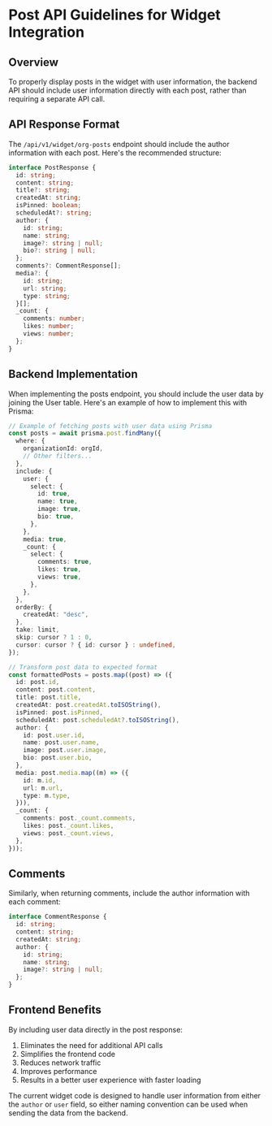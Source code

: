 # Post API Guidelines for Widget Integration

## Overview

To properly display posts in the widget with user information, the backend API should include user information directly with each post, rather than requiring a separate API call.

## API Response Format

The `/api/v1/widget/org-posts` endpoint should include the author information with each post. Here's the recommended structure:

```typescript
interface PostResponse {
  id: string;
  content: string;
  title?: string;
  createdAt: string;
  isPinned: boolean;
  scheduledAt?: string;
  author: {
    id: string;
    name: string;
    image?: string | null;
    bio?: string | null;
  };
  comments?: CommentResponse[];
  media?: {
    id: string;
    url: string;
    type: string;
  }[];
  _count: {
    comments: number;
    likes: number;
    views: number;
  };
}
```

## Backend Implementation

When implementing the posts endpoint, you should include the user data by joining the User table. Here's an example of how to implement this with Prisma:

```typescript
// Example of fetching posts with user data using Prisma
const posts = await prisma.post.findMany({
  where: {
    organizationId: orgId,
    // Other filters...
  },
  include: {
    user: {
      select: {
        id: true,
        name: true,
        image: true,
        bio: true,
      },
    },
    media: true,
    _count: {
      select: {
        comments: true,
        likes: true,
        views: true,
      },
    },
  },
  orderBy: {
    createdAt: "desc",
  },
  take: limit,
  skip: cursor ? 1 : 0,
  cursor: cursor ? { id: cursor } : undefined,
});

// Transform post data to expected format
const formattedPosts = posts.map((post) => ({
  id: post.id,
  content: post.content,
  title: post.title,
  createdAt: post.createdAt.toISOString(),
  isPinned: post.isPinned,
  scheduledAt: post.scheduledAt?.toISOString(),
  author: {
    id: post.user.id,
    name: post.user.name,
    image: post.user.image,
    bio: post.user.bio,
  },
  media: post.media.map((m) => ({
    id: m.id,
    url: m.url,
    type: m.type,
  })),
  _count: {
    comments: post._count.comments,
    likes: post._count.likes,
    views: post._count.views,
  },
}));
```

## Comments

Similarly, when returning comments, include the author information with each comment:

```typescript
interface CommentResponse {
  id: string;
  content: string;
  createdAt: string;
  author: {
    id: string;
    name: string;
    image?: string | null;
  };
}
```

## Frontend Benefits

By including user data directly in the post response:

1. Eliminates the need for additional API calls
2. Simplifies the frontend code
3. Reduces network traffic
4. Improves performance
5. Results in a better user experience with faster loading

The current widget code is designed to handle user information from either the `author` or `user` field, so either naming convention can be used when sending the data from the backend.
